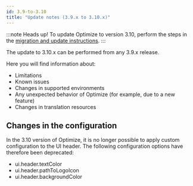 ```yaml
---
id: 3.9-to-3.10
title: "Update notes (3.9.x to 3.10.x)"
---
```


:::note Heads up!
To update Optimize to version 3.10, perform the steps in the [migration and update instructions](./instructions.md).
:::

The update to 3.10.x can be performed from any 3.9.x release.

Here you will find information about:

- Limitations
- Known issues
- Changes in supported environments
- Any unexpected behavior of Optimize (for example, due to a new feature)
- Changes in translation resources

## Changes in the configuration

In the 3.10 version of Optimize, it is no longer possible to apply custom configuration to the UI header. The following
configuration options have therefore been deprecated:

- ui.header.textColor
- ui.header.pathToLogoIcon
- ui.header.backgroundColor
